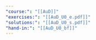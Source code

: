 ```yaml
---
"course:": "[[AuD]]"
"exercises:": "[[AuD_U0_e.pdf]]"
"solutions:": "[[AuD_U0_s.pdf]]"
"hand-in:": "[[AuD_U0_bf]]"
---
```

